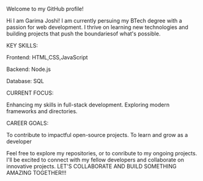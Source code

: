 Welcome to my GitHub profile! 

Hi I am Garima Joshi! I am currently persuing my BTech degree with a passion for web development. I thrive on learning new technologies and building projects that push the boundariesof what's possible.

KEY SKILLS:


 Frontend: HTML,CSS,JavaScript

 Backend: Node.js

 Database: SQL

CURRENT FOCUS:


 Enhancing my skills in full-stack development.
 Exploring modern frameworks and directories.

CAREER GOALS:


 To contribute to impactful open-source projects.
 To learn and grow as a developer

Feel free to explore my repositories, or to conribute to my ongoing projects. I'll be excited to connect with my fellow developers and collaborate  on innovative projects.
LET'S COLLABORATE AND BUILD SOMETHING AMAZING TOGETHER!!!



<!---
Garimajoshi33/Garimajoshi33 is a ✨ special ✨ repository because its `README.md` (this file) appears on your GitHub profile.
You can click the Preview link to take a look at your changes.
--->
